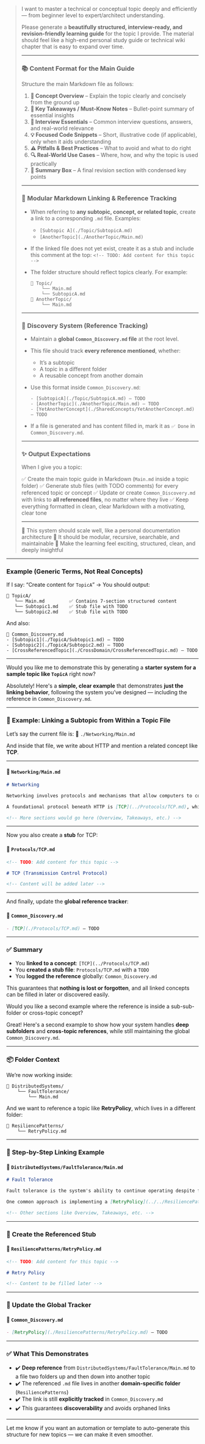 
> I want to master a technical or conceptual topic deeply and efficiently — from beginner level to expert/architect understanding.
>
> Please generate a **beautifully structured, interview-ready, and revision-friendly learning guide** for the topic I provide.
> The material should feel like a high-end personal study guide or technical wiki chapter that is easy to expand over time.
>
> ---
>
> ### 📚 Content Format for the Main Guide
>
> Structure the main Markdown file as follows:
>
> 1. **📘 Concept Overview** – Explain the topic clearly and concisely from the ground up
> 2. **🧠 Key Takeaways / Must-Know Notes** – Bullet-point summary of essential insights
> 3. **💬 Interview Essentials** – Common interview questions, answers, and real-world relevance
> 4. **💡 Focused Code Snippets** – Short, illustrative code (if applicable), only when it aids understanding
> 5. **⚠️ Pitfalls & Best Practices** – What to avoid and what to do right
> 6. **🔍 Real-World Use Cases** – Where, how, and why the topic is used practically
> 7. **📝 Summary Box** – A final revision section with condensed key points
>
> ---
>
> ### 🔁 Modular Markdown Linking & Reference Tracking
>
> * When referring to **any subtopic, concept, or related topic**, create a link to a corresponding `.md` file.
>   Examples:
>
>   * `[Subtopic A](./Topic/SubtopicA.md)`
>   * `[AnotherTopic](./AnotherTopic/Main.md)`
>
> * If the linked file does not yet exist, create it as a stub and include this comment at the top:
>   `<!-- TODO: Add content for this topic -->`
>
> * The folder structure should reflect topics clearly. For example:
>
>   ```
>   📁 Topic/
>       └── Main.md
>       └── SubtopicA.md
>   📁 AnotherTopic/
>       └── Main.md
>   ```
>
> ---
>
> ### 📒 Discovery System (Reference Tracking)
>
> * Maintain a **global `Common_Discovery.md` file** at the root level.
>
> * This file should track **every reference mentioned**, whether:
>
>   * It’s a subtopic
>   * A topic in a different folder
>   * A reusable concept from another domain
>
> * Use this format inside `Common_Discovery.md`:
>
>   ```
>   - [SubtopicA](./Topic/SubtopicA.md) – TODO
>   - [AnotherTopic](./AnotherTopic/Main.md) – TODO
>   - [YetAnotherConcept](./SharedConcepts/YetAnotherConcept.md) – TODO
>   ```
>
> * If a file is generated and has content filled in, mark it as `✅ Done` in `Common_Discovery.md`.
>
> ---
>
> ### ✨ Output Expectations
>
> When I give you a topic:
>
> ✅ Create the main topic guide in Markdown (`Main.md` inside a topic folder)
> ✅ Generate stub files (with TODO comments) for every referenced topic or concept
> ✅ Update or create `Common_Discovery.md` with links to **all referenced files**, no matter where they live
> ✅ Keep everything formatted in clean, clear Markdown with a motivating, clear tone
>
> ---
>
> 🔹 This system should scale well, like a personal documentation architecture
> 🔹 It should be modular, recursive, searchable, and maintainable
> 🔹 Make the learning feel exciting, structured, clean, and deeply insightful

---

### Example (Generic Terms, Not Real Concepts)

If I say: “Create content for `TopicA`” →
You should output:

```
📁 TopicA/
   └── Main.md         ✅ Contains 7-section structured content
   └── Subtopic1.md    ✅ Stub file with TODO
   └── Subtopic2.md    ✅ Stub file with TODO
```

And also:

```
📁 Common_Discovery.md
- [Subtopic1](./TopicA/Subtopic1.md) – TODO
- [Subtopic2](./TopicA/Subtopic2.md) – TODO
- [CrossReferencedTopic](./CrossDomain/CrossReferencedTopic.md) – TODO
```

---

Would you like me to demonstrate this by generating a **starter system for a sample topic like `TopicA`** right now?

Absolutely! Here's a **simple, clear example** that demonstrates **just the linking behavior**, following the system you’ve designed — including the reference in `Common_Discovery.md`.

---

### 🔗 Example: Linking a Subtopic from Within a Topic File

Let’s say the current file is:
📄 `./Networking/Main.md`

And inside that file, we write about HTTP and mention a related concept like **TCP**.

---

#### 📄 `Networking/Main.md`

```markdown
# Networking

Networking involves protocols and mechanisms that allow computers to communicate.

A foundational protocol beneath HTTP is [TCP](../Protocols/TCP.md), which ensures reliable transmission of data over the network.

<!-- More sections would go here (Overview, Takeaways, etc.) -->
```

---

Now you also create a **stub** for TCP:

#### 📄 `Protocols/TCP.md`

```markdown
<!-- TODO: Add content for this topic -->

# TCP (Transmission Control Protocol)

<!-- Content will be added later -->
```

---

And finally, update the **global reference tracker**:

#### 📄 `Common_Discovery.md`

```markdown
- [TCP](./Protocols/TCP.md) – TODO
```

---

### ✅ Summary

* You **linked to a concept**: `[TCP](../Protocols/TCP.md)`
* You **created a stub file**: `Protocols/TCP.md` with a `TODO`
* You **logged the reference** globally: `Common_Discovery.md`

This guarantees that **nothing is lost or forgotten**, and all linked concepts can be filled in later or discovered easily.

Would you like a second example where the reference is inside a sub-sub-folder or cross-topic concept?

Great! Here's a second example to show how your system handles **deep subfolders** and **cross-topic references**, while still maintaining the global `Common_Discovery.md`.

---

### 📦 Folder Context

We’re now working inside:

```
📁 DistributedSystems/
    └── FaultTolerance/
        └── Main.md
```

And we want to reference a topic like **RetryPolicy**, which lives in a different folder:

```
📁 ResiliencePatterns/
    └── RetryPolicy.md
```

---

### 🔗 Step-by-Step Linking Example

#### 📄 `DistributedSystems/FaultTolerance/Main.md`

```markdown
# Fault Tolerance

Fault tolerance is the system's ability to continue operating despite failures.

One common approach is implementing a [RetryPolicy](../../ResiliencePatterns/RetryPolicy.md), which attempts failed operations again based on certain strategies.

<!-- Other sections like Overview, Takeaways, etc. -->
```

---

### 📝 Create the Referenced Stub

#### 📄 `ResiliencePatterns/RetryPolicy.md`

```markdown
<!-- TODO: Add content for this topic -->

# Retry Policy

<!-- Content to be filled later -->
```

---

### 🧭 Update the Global Tracker

#### 📄 `Common_Discovery.md`

```markdown
- [RetryPolicy](./ResiliencePatterns/RetryPolicy.md) – TODO
```

---

### ✅ What This Demonstrates

* ✔️ **Deep reference** from `DistributedSystems/FaultTolerance/Main.md` to a file two folders up and then down into another topic
* ✔️ The referenced `.md` file lives in another **domain-specific folder** (`ResiliencePatterns`)
* ✔️ The link is still **explicitly tracked** in `Common_Discovery.md`
* ✔️ This guarantees **discoverability** and avoids orphaned links

---

Let me know if you want an automation or template to auto-generate this structure for new topics — we can make it even smoother.
